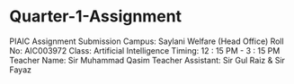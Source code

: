 # Quarter-1-Assignment
PIAIC Assignment Submission
Campus: Saylani Welfare (Head Office)
Roll No: AIC003972
Class: Artificial Intelligence
Timing: 12 : 15 PM - 3 : 15 PM
Teacher Name: Sir Muhammad Qasim
Teacher Assistant: Sir Gul Raiz & Sir Fayaz
